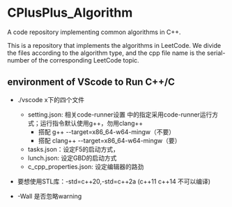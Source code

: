 # CPlusPlus_Algorithm
A code repository implementing common algorithms in C++.

This is a repository that implements the algorithms in LeetCode. We divide the files according to the algorithm type, and the cpp file name is the serial-number of the corresponding LeetCode topic.

## environment of VScode to Run C++/C

- ./vscode x下的四个文件
    - setting.json: 相关code-runner设置 中的指定采用code-runner运行方式；运行指令默认使用g++，勿用clang++
        - 搭配 g++  --target=x86_64-w64-mingw（不要）
        - 搭配 clang++ --target=x86_64-w64-mingw（要）
    - tasks.json：设定F5的启动方式，
    - lunch.json: 设定GBD的启动方式
    - c_cpp_properties.json: 设定编辑器的路劲

- 要想使用STL库：-std=c++20,-std=c++2a (c++11 c++14 不可以编译)
- -Wall 是否忽略warning